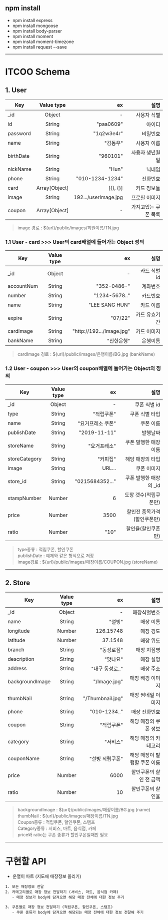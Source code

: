 ## npm install

- npm install express
- npm install mongoose
- npm install body-parser
- npm install moment
- npm install moment-timezone
- npm install request --save

---

# ITCOO Schema

## 1. User

| Key       |  Value type   |                   ex |                 설명 |
| --------- | :-----------: | -------------------: | -------------------: |
| \_id      |    Object     |                    - |          사용자 식별 |
| id        |    String     |            "paa0609" |               아이디 |
| password  |    String     |           "1q2w3e4r" |             비밀번호 |
| name      |    String     |             "김동우" |          사용자 이름 |
| birthDate |    String     |             "960101" |      사용자 생년월일 |
| nickName  |    String     |                "Hun" |               닉네임 |
| phone     |    String     |      "010-1234-1234" |             전화번호 |
| card      | Array[Object] |             [{}, {}] |          카드 정보들 |
| image     |    String     | 192.../userImage.jpg |        프로필 이미지 |
| coupon    | Array[Object] |                    - | 가지고있는 쿠폰 목록 |

> image 경로 : \${url}/public/images/회원이름/TN.jpg

### 1.1 User - card >>> User의 card배열에 들어가는 Object 정의

| Key        | Value type |                        ex |          설명 |
| ---------- | :--------: | ------------------------: | ------------: |
| \_id       |   Object   |                         - |  카드 식별 id |
| accountNum |   String   |               "352-0486-" |      계좌번호 |
| number     |   String   |             "1234-5678.." |      카드번호 |
| name       |   String   |            "LEE SANG HUN" |     카드 이름 |
| expire     |   String   |                   "07/22" | 카드 유효기간 |
| cardImage  |   String   | "http://192.../Image.jpg" |   카드 이미지 |
| bankName   |   String   |                "신한은행" |      은행이름 |

> cardImage 경로 : \${url}/public/images/은행이름/BG.jpg (bankName)

### 1.2 User - coupon >>> User의 coupon배열에 들어가는 Object의 정의

| Key           | Value type |                ex |                        설명 |
| ------------- | :--------: | ----------------: | --------------------------: |
| \_id          |   Object   |                 - |                쿠폰 식별 id |
| type          |   String   |        "적립쿠폰" |              쿠폰 식별 타입 |
| name          |   String   | "요거프레소 쿠폰" |                   쿠폰 이름 |
| publishDate   |   String   |      "2019-11-11" |                    발행날짜 |
| storeName     |   String   |      "요거프레소" |       쿠폰 발행한 매장 이름 |
| storeCategory |   String   |          "커피집" |            해당 매장의 타입 |
| image         |   String   |            URL... |                 쿠폰 이미지 |
| store_id      |   String   |   "0215684352..." |     쿠폰 발행한 매장의 \_id |
| stampNumber   |   Number   |                 6 |       도장 갯수(적립쿠폰만) |
| price         |   Number   |              3500 | 할인전 품목가격(할인쿠폰만) |
| ratio         |   Number   |              "10" |          할인율(할인쿠폰만) |

> type종류 : 적립쿠폰, 할인쿠폰<br>
> publishDate : 예제와 같은 형식으로 저장<br>
> image경로 : \${url}/public/images/매장이름/COUPON.jpg (storeName)<br>

---

## 2. Store

| Key             | Value type |               ex |                         설명 |
| --------------- | :--------: | ---------------: | ---------------------------: |
| \_id            |   Object   |                - |                 매장식별번호 |
| name            |   String   |           "설빙" |                    매장 이름 |
| longitude       |   Number   |        126.15748 |                    매장 경도 |
| latitude        |   Number   |          37.1548 |                    매장 위도 |
| branch          |   String   |       "동성로점" |                  매장 지점명 |
| description     |   String   |         "맛나요" |                    매장 설명 |
| address         |   String   |  "대구 동성로.." |                    매장 주소 |
| backgroundImage |   String   |     "/Image.jpg" |             매장 배경 이미지 |
| thumbNail       |   String   | "/Thumbnail.jpg" |           매장 썸네일 이미지 |
| phone           |   String   |     "010-1234.." |                매장 전화번호 |
| coupon          |   String   |       "적립쿠폰" |        해당 매장의 쿠폰 정보 |
| category        |   String   |         "서비스" |         해당 매장의 카테고리 |
| couponName      |   String   |  "설빙 적립쿠폰" | 해당 매장이 발행할 쿠폰 이름 |
| price           |   Number   |             6000 |      할인쿠폰의 할인 전 금액 |
| ratio           |   Number   |               10 |            할인쿠폰의 할인율 |

> backgroundImage : ${url}/public/images/매장이름/BG.jpg (name)<br>
> thumbNail : ${url}/public/images/매장이름/TN.jpg<br>
> Coupon종류 : 적립쿠폰, 할인쿠폰, 스탬프<br>
> Category종류 : 서비스, 마트, 음식점, 카페<br>
> price와 ratio는 쿠폰 종류가 할인쿠폰일때만 필요<br>

---

# 구현할 API

- 운열이 파트 (지도에 매장정보 올리기)

```
1. 모든 매장정보 전달
2. 카테고리별로 매장 정보 전달하기 (서비스, 마트, 음식점 카페)
   - 매장 정보가 body에 담겨오면 해당 매장 전체에 대한 정보 주기

3. 쿠폰별로 매장 정보 전달하기 (적립쿠폰, 할인쿠폰, 스탬프)
   - 쿠폰 종류가 body에 담겨오면 해당되는 매장 전체에 대한 정보 전달해 주기
```
